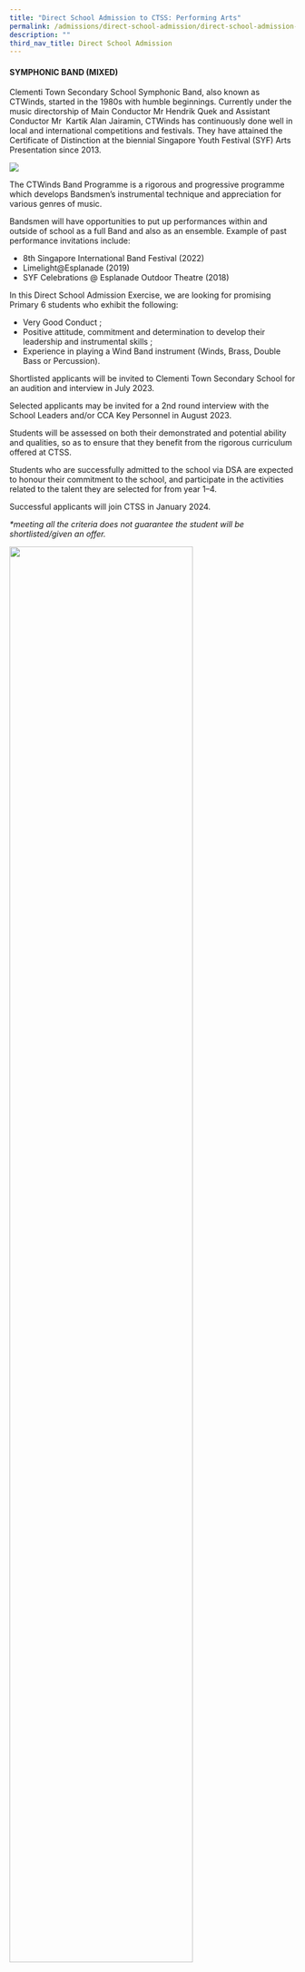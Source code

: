 ```yaml
---
title: "Direct School Admission to CTSS: Performing Arts"
permalink: /admissions/direct-school-admission/direct-school-admission-to-ctss-performing-arts/
description: ""
third_nav_title: Direct School Admission
---
```

#### **SYMPHONIC BAND (MIXED)**

Clementi Town Secondary School Symphonic Band, also known as CTWinds, started in the 1980s with humble beginnings. Currently under the music directorship of Main Conductor Mr Hendrik Quek and Assistant Conductor Mr &nbsp;Kartik Alan Jairamin, CTWinds has continuously done well in local and international competitions and festivals. They have attained the Certificate of Distinction at the biennial Singapore Youth Festival (SYF) Arts Presentation since 2013.

![](/images/dsa%20band.jpg)


The CTWinds Band Programme is a rigorous and progressive programme which develops Bandsmen’s instrumental technique and appreciation for various genres of music.

Bandsmen will have opportunities to put up performances within and outside of school as a full Band and also as an ensemble. Example of past performance invitations include:

* 8th Singapore International Band Festival (2022)
* Limelight@Esplanade (2019)
* SYF Celebrations @ Esplanade Outdoor Theatre (2018)

In this Direct School Admission Exercise, we are looking for promising Primary 6 students who exhibit the following:

* Very Good Conduct ;
* Positive attitude, commitment and determination to develop their leadership and instrumental skills ;
* Experience in playing a Wind Band instrument (Winds, Brass, Double Bass or Percussion).

Shortlisted applicants will be invited to Clementi Town Secondary School for an audition and interview in July 2023.

Selected applicants may be invited for a 2nd round interview with the School Leaders and/or CCA Key Personnel in August 2023.

Students will be assessed on both their demonstrated and potential ability and qualities, so as to ensure that they benefit from the rigorous curriculum offered at CTSS.

Students who are successfully admitted to the school via DSA are expected to honour their commitment to the school, and participate in the activities related to the talent they are selected for from year 1–4.&nbsp;

Successful applicants will join CTSS in January 2024.

_\*meeting all the criteria does not guarantee the student will be shortlisted/given an offer._

<img src="/images/BAND.jpeg" style="width:80%">

#### **DRAMA CLUB (MIXED)**

Clementi Town Drama Club (CT Drama) was first started in Clementi Town Secondary School by Ms Valane Tnee with the vision to achieve the ‘5Es’ of Arts Education – Exposure, Experience, Experiment, Evaluate, and Educate.

In Clementi Town, Drama Club focuses on educating our students about the human condition and teaching values through theatre- empathy, respect, love- and reinforcing the school values of adaptability and self-discipline. In CT Drama, students are strongly encouraged to develop their strengths and interests with discipline and zeal. Alongside passionate teachers, our CT Drama students have managed to do receive tremendous recognition in multiple aspects.

![](/images/dsa%20drama.jpg)

For the students who choose Drama as CCA, they are put through training in three areas – Cast, Crew and Creatives.

For Cast work, students undergo rigorous training in acting to hone their skills of voice projection, stage presence and characterization. Crew work focuses on training students to run events, and in the stage-management of a big production. They are also trained in stage make-up, and the managing of sound and lighting of a show. For Creative work, students are encouraged to write scripts and have opportunities to choreograph dances for the shows that we put up, outside of school.

CT Drama also helms the production of the biennial school musical since it began in 2009. To date, we have progressed from staging it in the school hall to performing in:

* NAFA Lee Foundation Theatre (2022)
* NUS’ University Cultural Centre (2020, 2018)
* and Victoria Theatre (2016)

The CT Musical journey began in 2009, and we staged our 6th musical in 2018 at University Cultural Centre. The ground-up production sees the devotion of both alumni and current students. CT Drama believes in providing our students with quality and authentic performing experience. With a 25-person teacher team behind each production and a six-month long preparation for the eventual show in June, CT Musical aims to always teach students strong lessons of life and values.

Other than our school musical, students will also get opportunities to put up performances to hone their craft. Some examples of our performances include:

*CT Drama’s Online Interactive Play- REPLAY \[A Virtual Time Machine\] 2021
* CT Drama’s 1st online production- The Show Must Go On 2020
* FOUR (四) @ SOTA Studio Theatre 2019
* SYF Celebrations @ Esplanade 2019

In this Direct School Admission Exercise, we are looking for promising Primary 6 pupils who exhibit the following:

*Very Good Conduct
* Possess interest and passion for Theater and the Arts
* Positive attitude, commitment and determination to develop their drama/acting skills
* 
Shortlisted applicants are required to undergo an audition and an interview in July 2022.

&nbsp;**I.**&nbsp;&nbsp; **Audition**

* Applicants will be given a monologue, at least 2 weeks beforehand, to prepare for their Audition.

The monologue given is meant to test the applicant’s voice projection, stage presence and characterization skills.

**II.**&nbsp;&nbsp; **Interview**

* Students will have an interview with the teachers

Selected applicants may be invited for a 2nd round interview with the School Leaders and/or CCA Key Personnel in August 2022.

Students will be assessed on both their demonstrated and potential ability and qualities, so as to ensure that they benefit from the rigorous curriculum offered at CTSS.

Students who are successfully admitted to the school via DSA are expected to honour their commitment to the school, and participate in the activities related to the talent they are selected for from year 1–4.&nbsp;

Successful applicants will join CTSS in January 2024.

_\*meeting all the criteria does not guarantee the student will be shortlisted/given an offer._

<img src="/images/drama.jpeg" style="width:80%">


#### **MODERN DANCE (BOYS &amp; GIRLS)**


Clementi Town Secondary School welcomes students with outstanding talent in dance to apply through the DSA programme.

Students selected via DSA can expect to take part in various national level competitions (eg. Singapore Youth Festival) as well as external performances organised by various organizations or initiated by our dancers. There are also opportunities to showcase their dance and talent in school during school events.

![](/images/dsa%20dance.jpg)


In this Direct School Admission Exercise, we are looking for promising Primary 6 pupils who exhibit the following:&nbsp;&nbsp;

* Very Good Conduct
* Possess interest and passion for Dance
* Represented school in Singapore Youth Festival (SYF) and/or external dance performances or competitions
* Show positive attitude, commitment and determination to develop their dance and leadership skills

Shortlisted applicants will be invited to Clementi Town Secondary School for an audition and interview in July 2023.

Selected applicants may be invited for a 2nd round interview with the School Leaders and/or CCA Key Personnel in August 2023.

Students will be assessed on both their demonstrated and potential ability and qualities, so as to ensure that they benefit from the rigorous curriculum offered at CTSS.

Students who are successfully admitted to the school via DSA are expected to honour their commitment to the school, and participate in the activities related to the talent they are selected for from Year 1–4.&nbsp;

Successful applicants will join CTSS in January 2024.

_\*meeting all the criteria does not guarantee the student will be shortlisted/given an offer._

<br>
<br>
<br>

<style>  
img {  
  display: block;  
  margin-left: auto;  
  margin-right: auto;  
}  
</style>  
<img src="/images/banner_awards_.png" alt="banner awards" style="width:95%;">